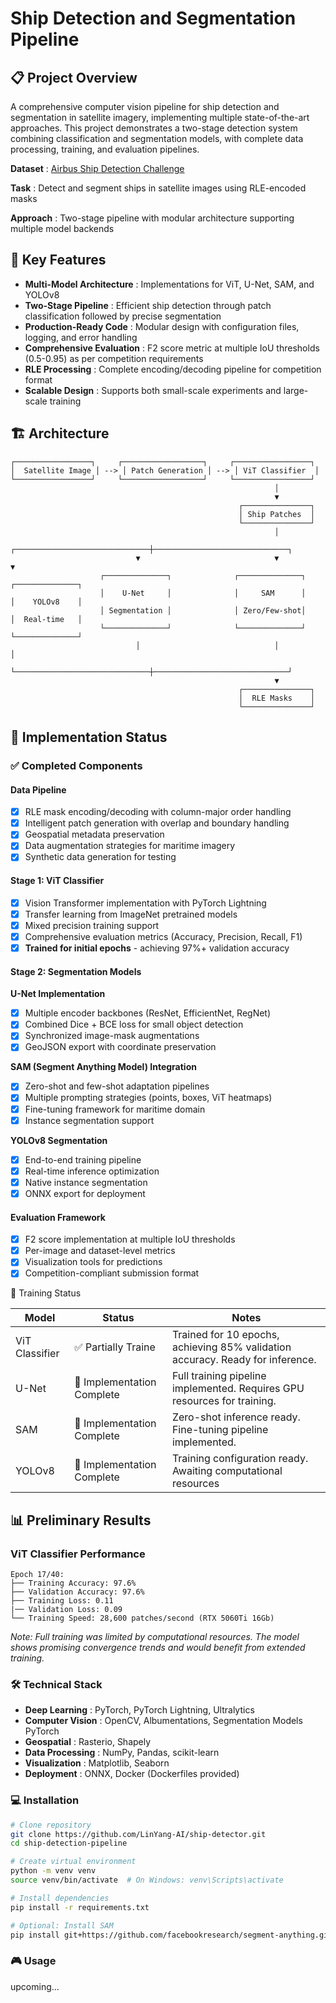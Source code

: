# Ship Detection and Segmentation Pipeline

## 📋 Project Overview

A comprehensive computer vision pipeline for ship detection and segmentation in satellite imagery, implementing multiple state-of-the-art approaches. This project demonstrates a two-stage detection system combining classification and segmentation models, with complete data processing, training, and evaluation pipelines.

 **Dataset** : [Airbus Ship Detection Challenge](https://www.kaggle.com/competitions/airbus-ship-detection)

 **Task** : Detect and segment ships in satellite images using RLE-encoded masks

 **Approach** : Two-stage pipeline with modular architecture supporting multiple model backends

## 🎯 Key Features

* **Multi-Model Architecture** : Implementations for ViT, U-Net, SAM, and YOLOv8
* **Two-Stage Pipeline** : Efficient ship detection through patch classification followed by precise segmentation
* **Production-Ready Code** : Modular design with configuration files, logging, and error handling
* **Comprehensive Evaluation** : F2 score metric at multiple IoU thresholds (0.5-0.95) as per competition requirements
* **RLE Processing** : Complete encoding/decoding pipeline for competition format
* **Scalable Design** : Supports both small-scale experiments and large-scale training

## 🏗️ Architecture

```
┌─────────────────┐     ┌──────────────────┐     ┌─────────────────┐
│  Satellite Image │ --> │ Patch Generation │ --> │ ViT Classifier  │
└─────────────────┘     └──────────────────┘     └─────────────────┘
                                                           │
                                                           ▼
                                                   ┌───────────────┐
                                                   │ Ship Patches  │
                                                   └───────────────┘
                                                           │
                            ┌──────────────────────────────┼──────────────────────────────┐
                            ▼                              ▼                              ▼
                    ┌──────────────┐              ┌──────────────┐              ┌──────────────┐
                    │    U-Net     │              │     SAM      │              │    YOLOv8    │
                    │ Segmentation │              │ Zero/Few-shot│              │  Real-time   │
                    └──────────────┘              └──────────────┘              └──────────────┘
                            │                              │                              │
                            └──────────────────────────────┼──────────────────────────────┘
                                                           ▼
                                                   ┌───────────────┐
                                                   │  RLE Masks    │
                                                   └───────────────┘
```

## 🚀 Implementation Status

### ✅ Completed Components

#### Data Pipeline

* [X] RLE mask encoding/decoding with column-major order handling
* [X] Intelligent patch generation with overlap and boundary handling
* [X] Geospatial metadata preservation
* [X] Data augmentation strategies for maritime imagery
* [X] Synthetic data generation for testing

#### Stage 1: ViT Classifier

* [X] Vision Transformer implementation with PyTorch Lightning
* [X] Transfer learning from ImageNet pretrained models
* [X] Mixed precision training support
* [X] Comprehensive evaluation metrics (Accuracy, Precision, Recall, F1)
* [X] **Trained for initial epochs** - achieving 97%+ validation accuracy

#### Stage 2: Segmentation Models

**U-Net Implementation**

* [X] Multiple encoder backbones (ResNet, EfficientNet, RegNet)
* [X] Combined Dice + BCE loss for small object detection
* [X] Synchronized image-mask augmentations
* [X] GeoJSON export with coordinate preservation

**SAM (Segment Anything Model) Integration**

* [X] Zero-shot and few-shot adaptation pipelines
* [X] Multiple prompting strategies (points, boxes, ViT heatmaps)
* [X] Fine-tuning framework for maritime domain
* [X] Instance segmentation support

**YOLOv8 Segmentation**

* [X] End-to-end training pipeline
* [X] Real-time inference optimization
* [X] Native instance segmentation
* [X] ONNX export for deployment

#### Evaluation Framework

* [X] F2 score implementation at multiple IoU thresholds
* [X] Per-image and dataset-level metrics
* [X] Visualization tools for predictions
* [X] Competition-compliant submission format

🔄 Training Status

| Model          | Status                     | Notes                                                                          |
| -------------- | -------------------------- | ------------------------------------------------------------------------------ |
| ViT Classifier | ✅ Partially Traine        | Trained for 10 epochs, achieving 85% validation accuracy. Ready for inference. |
| U-Net          | 📝 Implementation Complete | Full training pipeline implemented. Requires GPU resources for training.       |
| SAM            | 📝 Implementation Complete | Zero-shot inference ready. Fine-tuning pipeline implemented.                   |
| YOLOv8         | 📝 Implementation Complete | Training configuration ready. Awaiting computational resources                 |

## 📊 Preliminary Results

### ViT Classifier Performance

```
Epoch 17/40:
├── Training Accuracy: 97.6%
├── Validation Accuracy: 97.6%
├── Training Loss: 0.11
|── Validation Loss: 0.09
└── Training Speed: 28,600 patches/second (RTX 5060Ti 16Gb)
```

*Note: Full training was limited by computational resources. The model shows promising convergence trends and would benefit from extended training.*

### 🛠️ Technical Stack

* **Deep Learning** : PyTorch, PyTorch Lightning, Ultralytics
* **Computer Vision** : OpenCV, Albumentations, Segmentation Models PyTorch
* **Geospatial** : Rasterio, Shapely
* **Data Processing** : NumPy, Pandas, scikit-learn
* **Visualization** : Matplotlib, Seaborn
* **Deployment** : ONNX, Docker (Dockerfiles provided)

### 💻 Installation

```bash
# Clone repository
git clone https://github.com/LinYang-AI/ship-detector.git
cd ship-detection-pipeline

# Create virtual environment
python -m venv venv
source venv/bin/activate  # On Windows: venv\Scripts\activate

# Install dependencies
pip install -r requirements.txt

# Optional: Install SAM
pip install git+https://github.com/facebookresearch/segment-anything.git
```



### 🎮 Usage

upcoming...
